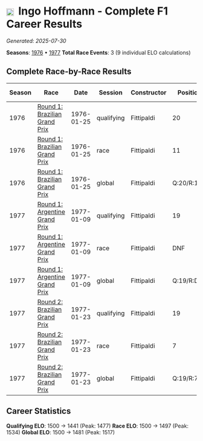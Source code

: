 # <img src="https://upload.wikimedia.org/wikipedia/commons/0/05/Flag_of_Brazil.svg" alt="Brazil" width="20" height="auto" style="vertical-align: middle; margin-right: 5px;" onerror="this.outerHTML='🇧🇷'; this.style.marginRight='5px';"/> Ingo Hoffmann - Complete F1 Career Results

*Generated: 2025-07-30*

**Seasons**: [1976](../results/1976-season-report.md) • [1977](../results/1977-season-report.md)
**Total Race Events**: 3 (9 individual ELO calculations)

## Complete Race-by-Race Results

| Season | Race | Date | Session | Constructor | Position | Starting ELO | ELO Change | Final ELO | Teammate |
|--------|------|------|---------|-------------|----------|--------------|------------|-----------|----------|
| 1976 | [Round 1: Brazilian Grand Prix](../results/1976-season-report.md#round-1-brazilian-grand-prix) | 1976-01-25 | qualifying | Fittipaldi | 20 | 1500 | -23 | 1477 | <img src="https://upload.wikimedia.org/wikipedia/commons/0/05/Flag_of_Brazil.svg" alt="Brazil" width="20" height="auto" style="vertical-align: middle; margin-right: 5px;" onerror="this.outerHTML='🇧🇷'; this.style.marginRight='5px';"/> Emerson Fittipaldi |
| 1976 | [Round 1: Brazilian Grand Prix](../results/1976-season-report.md#round-1-brazilian-grand-prix) | 1976-01-25 | race | Fittipaldi | 11 | 1500 | +34 | 1534 | <img src="https://upload.wikimedia.org/wikipedia/commons/0/05/Flag_of_Brazil.svg" alt="Brazil" width="20" height="auto" style="vertical-align: middle; margin-right: 5px;" onerror="this.outerHTML='🇧🇷'; this.style.marginRight='5px';"/> Emerson Fittipaldi |
| 1976 | [Round 1: Brazilian Grand Prix](../results/1976-season-report.md#round-1-brazilian-grand-prix) | 1976-01-25 | global | Fittipaldi | Q:20/R:11 | 1500 | +17 | 1517 | <img src="https://upload.wikimedia.org/wikipedia/commons/0/05/Flag_of_Brazil.svg" alt="Brazil" width="20" height="auto" style="vertical-align: middle; margin-right: 5px;" onerror="this.outerHTML='🇧🇷'; this.style.marginRight='5px';"/> Emerson Fittipaldi |
| 1977 | [Round 1: Argentine Grand Prix](../results/1977-season-report.md#round-1-argentine-grand-prix) | 1977-01-09 | qualifying | Fittipaldi | 19 | 1477 | -19 | 1458 | <img src="https://upload.wikimedia.org/wikipedia/commons/0/05/Flag_of_Brazil.svg" alt="Brazil" width="20" height="auto" style="vertical-align: middle; margin-right: 5px;" onerror="this.outerHTML='🇧🇷'; this.style.marginRight='5px';"/> Emerson Fittipaldi |
| 1977 | [Round 1: Argentine Grand Prix](../results/1977-season-report.md#round-1-argentine-grand-prix) | 1977-01-09 | race | Fittipaldi | DNF | 1534 | N/A | 1534 | <img src="https://upload.wikimedia.org/wikipedia/commons/0/05/Flag_of_Brazil.svg" alt="Brazil" width="20" height="auto" style="vertical-align: middle; margin-right: 5px;" onerror="this.outerHTML='🇧🇷'; this.style.marginRight='5px';"/> Emerson Fittipaldi |
| 1977 | [Round 1: Argentine Grand Prix](../results/1977-season-report.md#round-1-argentine-grand-prix) | 1977-01-09 | global | Fittipaldi | Q:19/R:DNF | 1517 | -6 | 1511 | <img src="https://upload.wikimedia.org/wikipedia/commons/0/05/Flag_of_Brazil.svg" alt="Brazil" width="20" height="auto" style="vertical-align: middle; margin-right: 5px;" onerror="this.outerHTML='🇧🇷'; this.style.marginRight='5px';"/> Emerson Fittipaldi |
| 1977 | [Round 2: Brazilian Grand Prix](../results/1977-season-report.md#round-2-brazilian-grand-prix) | 1977-01-23 | qualifying | Fittipaldi | 19 | 1458 | -16 | 1441 | <img src="https://upload.wikimedia.org/wikipedia/commons/0/05/Flag_of_Brazil.svg" alt="Brazil" width="20" height="auto" style="vertical-align: middle; margin-right: 5px;" onerror="this.outerHTML='🇧🇷'; this.style.marginRight='5px';"/> Emerson Fittipaldi |
| 1977 | [Round 2: Brazilian Grand Prix](../results/1977-season-report.md#round-2-brazilian-grand-prix) | 1977-01-23 | race | Fittipaldi | 7 | 1534 | -37 | 1497 | <img src="https://upload.wikimedia.org/wikipedia/commons/0/05/Flag_of_Brazil.svg" alt="Brazil" width="20" height="auto" style="vertical-align: middle; margin-right: 5px;" onerror="this.outerHTML='🇧🇷'; this.style.marginRight='5px';"/> Emerson Fittipaldi |
| 1977 | [Round 2: Brazilian Grand Prix](../results/1977-season-report.md#round-2-brazilian-grand-prix) | 1977-01-23 | global | Fittipaldi | Q:19/R:7 | 1511 | -31 | 1481 | <img src="https://upload.wikimedia.org/wikipedia/commons/0/05/Flag_of_Brazil.svg" alt="Brazil" width="20" height="auto" style="vertical-align: middle; margin-right: 5px;" onerror="this.outerHTML='🇧🇷'; this.style.marginRight='5px';"/> Emerson Fittipaldi |

## Career Statistics

**Qualifying ELO**: 1500 → 1441 (Peak: 1477)
**Race ELO**: 1500 → 1497 (Peak: 1534)
**Global ELO**: 1500 → 1481 (Peak: 1517)
